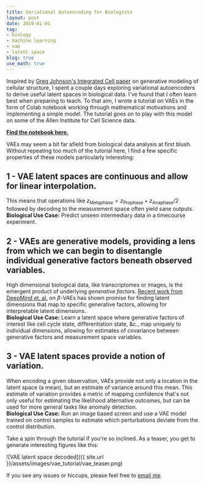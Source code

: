 ```yaml
---
title: Variational Autoencoding for Biologists
layout: post
date: 2019-01-01
tag:
- biology
- machine learning
- vae
- latent space
blog: true
use_math: true
---
```


Inspired by [Greg Johnson's Integrated Cell paper](https://arxiv.org/pdf/1705.00092.pdf) on generative modeling of cellular structure, I spent a couple days exploring variational autoencoders to derive useful latent spaces in biological data. I've found that I often learn best when preparing to teach. To that aim, I wrote a tutorial on VAEs in the form of Colab notebook working through mathematical motivations and implementing a simple model. The tutorial goes on to play with this model on some of the Allen Institute for Cell Science data.

[**Find the notebook here.**](https://drive.google.com/open?id=1VyyPD_T_ltY09b4zJFFuo91SM5Ka4DQO)

VAEs may seem a bit far afield from biological data analysis at first blush. Without repeating too much of the tutorial here, I find a few specific properties of these models particularly interesting:

## 1 - VAE latent spaces are continuous and allow for linear interpolation.

This means that operations like $z_\text{Metaphase} = z_\text{Prophase} + z_\text{Anaphase}/2$ followed by decoding to the measurement space often yield sane outputs.  
**Biological Use Case:** Predict unseen intermediary data in a timecourse experiment.  

## 2 - VAEs are generative models, providing a lens from which we can begin to disentangle individual generative factors beneath observed variables.

High dimensional biological data, like transcriptomes or images, is the emergent product of underlying *generative factors*. [Recent work from DeepMind et. al.](https://arxiv.org/abs/1804.03599) on $\beta$-VAEs has shown promise for finding latent dimensions that map to specific generative factors, allowing for interpretable latent dimensions.  
**Biological Use Case:** Learn a latent space where generative factors of interest like cell cycle state, differentiation state, &c., map uniquely to individual dimensions, allowing for estimates of covariance between generative factors and measurement space variables.  

## 3 - VAE latent spaces provide a notion of variation.

When encoding a given observation, VAEs provide not only a location in the latent space (a mean), but an estimate of variance around this mean. This estimate of variation provides a metric of mapping confidence that's not only useful for estimating the likelihood alternative outcomes, but can be used for more general tasks like anomaly detection.  
**Biological Use Case:** Run an image based screen and use a VAE model trained on control samples to estimate which perturbations deviate from the control distribution.  

Take a spin through the tutorial if you're so inclined. As a teaser, you get to generate interesting figures like this:

![VAE latent space decoded]({{ site.url }}/assets/images/vae_tutorial/vae_teaser.png)

If you see any issues or hiccups, please feel free to [email me](mailto:jacobkimmel@gmail.com).

